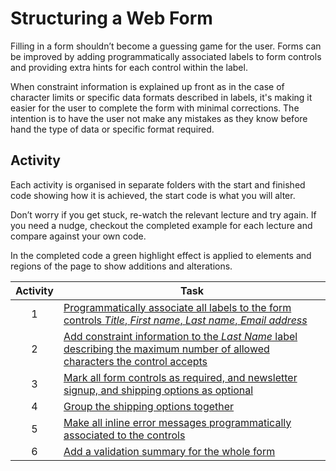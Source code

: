 # Structuring a Web Form

Filling in a form shouldn’t become a guessing game for the user. Forms can be improved by adding programmatically associated labels to form controls and providing extra hints for each control within the label.

When constraint information is explained up front as in the case of character limits or specific data formats described in labels, it's making it easier for the user to complete the form with minimal corrections. The intention is to have the user not make any mistakes as they know before hand the type of data or specific format required.

## Activity

Each activity is organised in separate folders with the start and finished code showing how it is achieved, the start code is what you will alter.

Don’t worry if you get stuck, re-watch the relevant lecture and try again. If you need a nudge, checkout the completed example for each lecture and compare against your own code. 

In the completed code a green highlight effect is applied to elements and regions of the page to show additions and alterations.

| Activity | Task |
| :---: | --- |
1 | [Programmatically associate all labels to the form controls _Title_, _First name_, _Last name_, _Email address_](1-add-labels-controls/)
2 | [Add constraint information to the _Last Name_ label describing the maximum number of allowed characters the control accepts](2-identify-data-formats/)
3 | [Mark all form controls as required, and newsletter signup, and shipping options as optional](3-highlight-required-input/)
4 | [Group the shipping options together](4-group-related-controls/)
5 | [Make all inline error messages programmatically associated to the controls](5-use-inline-error-messages/)
6 | [Add a validation summary for the whole form](6-use-validation-summary/)

